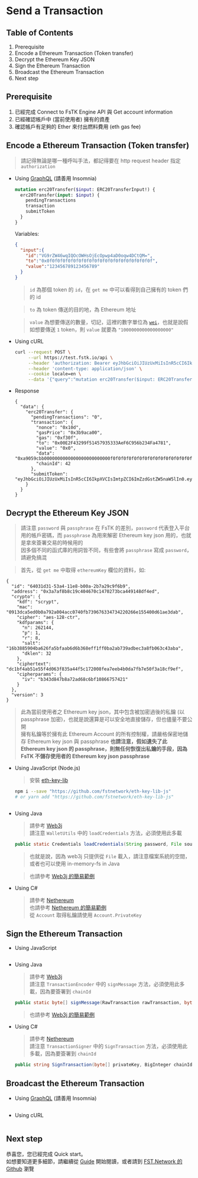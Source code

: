 # Send a Transaction

## Table of Contents

 1. Prerequisite
 2. Encode a Ethereum Transaction (Token transfer)
 3. Decrypt the Ethereum Key JSON
 4. Sign the Ethereum Transaction
 5. Broadcast the Ethereum Transaction
 6. Next step

## Prerequisite

 1. 已經完成 Connect to FsTK Engine API 與 Get account information
 2. 已經確認帳戶中 (當前使用者) 擁有的資產
 3. 確認帳戶有足夠的 Ether 來付出燃料費用 (eth gas fee)

## Encode a Ethereum Transaction (Token transfer)
 > 請記得無論是哪一種呼叫手法，都記得要在 http request header 指定 `authorization`

 - Using [GraphQL](https://graphql.org/learn/) (請善用 Insomnia)

    ```graphql
    mutation erc20Transfer($input: ERC20TransferInput!) {
      erc20Transfer(input: $input) {
        pendingTransactions
        transaction
        submitToken
      }
    }
    ```

    Variables:

    ```json
    {  
      "input":{  
        "id":"VG9rZW46wqIQOcOWHsOjEcOpwp4aD0oqw4DCtQM=",
        "to":"0x0f0f0f0f0f0f0f0f0f0f0f0f0f0f0f0f0f0f0f0f",
        "value":"123456789123456789"
      }
    }
    ```

    > `id` 為那個 token 的 `id`，在 `get me` 中可以看得到自己擁有的 token 們的 id

    > `to` 為 token 傳送的目的地，為 Ethereum 地址

    > `value` 為想要傳送的數量，切記，這裡的數字單位為 [`wei`](https://etherconverter.online)，也就是說假如想要傳送 `1` token，則 `value` 就要為 `"1000000000000000000"`

 - Using cURL

    ```sh
    curl --request POST \
         --url https://test.fstk.io/api \
         --header 'authorization: Bearer eyJhbGciOiJIUzUxMiIsInR5cCI6IkpXVCIsImtpZCI6ImZzdGstZW5naW5lIn0.eyJ1aWQiOiLDpsKIc8KdXHUwMDEzw6JcdTAwMTHDqMKCwqBje0x0w6nCsCIsImlhdCI6MTU1MDAyOTQxMSwiZXhwIjoxNTUwMTE1ODExLCJhdWQiOiJ1cm46ZnN0azplbmdpbmUiLCJpc3MiOiJ1cm46ZnN0azplbmdpbmUiLCJzdWIiOiJ1cm46ZnN0azplbmdpbmU6YWNjZXNzX3Rva2VuIn0.N44Ga-96NPZhBD82tLm2od9RVRIn67YIJXa-Pl9-y1UB-xfPrHpeQhq8yVDw21E6W1AQCAVgLwfOmgQn8zzxtQ' \
         --header 'content-type: application/json' \
         --cookie locale=en \
         --data '{"query":"mutation erc20Transfer($input: ERC20TransferInput!) {\n  erc20Transfer(input: $input) {\n    pendingTransactions\n    transaction\n    submitToken\n  }\n}\n","variables":{"input":{"id":"VG9rZW46wqIQOcOWHsOjEcOpwp4aD0oqw4DCtQM=","to":"0x0f0f0f0f0f0f0f0f0f0f0f0f0f0f0f0f0f0f0f0f","value":"123456789123456789"}},"operationName":"erc20Transfer"}'
    ```

 - Response

    ```
    {
      "data": {
        "erc20Transfer": {
          "pendingTransactions": "0",
          "transaction": {
            "nonce": "0x10d",
            "gasPrice": "0x3b9aca00",
            "gas": "0xf30f",
            "to": "0x00E2F43299f51457935333AeF6C956b234Fa4781",
            "value": "0x0",
            "data": "0xa9059cbb0000000000000000000000000f0f0f0f0f0f0f0f0f0f0f0f0f0f0f0f0f0f0f0f00000000000000000000000000000000000000000000000001b69b4bacd05f15",
            "chainId": 42
          },
          "submitToken": "eyJhbGciOiJIUzUxMiIsInR5cCI6IkpXVCIsImtpZCI6ImZzdGstZW5naW5lIn0.eyJtb2RlIjowLCJ1aWQiOiLDpsKIc8KdXHUwMDEzw6JcdTAwMTHDqMKCwqBje0x0w6nCsCIsImFjdGlvbiI6ImVyYzIwVHJhbnNmZXIiLCJ0eCI6IitHcUNBUTJFTzVyS0FJTHpENVFBNHZReW1mVVVWNU5UTTY3MnlWYXlOUHBIZ1lDNFJLa0ZuTHNBQUFBQUFBQUFBQUFBQUFBUER3OFBEdzhQRHc4UER3OFBEdzhQRHc4UER3QUFBQUFBQUFBQUFBQUFBQUFBQUFBQUFBQUFBQUFBQUFHMm0wdXMwRjhWS29DQSIsImluZm8iOnt9LCJpYXQiOjE1NTAwNDA3MjIsImV4cCI6MTU1MDA0MTMyMiwiYXVkIjoidXJuOmZzdGs6ZW5naW5lIiwiaXNzIjoidXJuOmZzdGs6ZW5naW5lIiwic3ViIjoidXJuOmZzdGs6ZW5naW5lOnN1Ym1pdF90b2tlbiJ9.BPDyUdI8PviroRM8jX1YqKTkJqEZlK51zrNLdAPRH7_ZU2xWjk8DGm3tX2xgi52RK0GymLCTpBKQlJtKAKzZ3Q"
        }
      }
    }
    ```

## Decrypt the Ethereum Key JSON

 > 請注意 `password` 與 `passphrase` 在 FsTK 的差別，`password` 代表登入平台用的帳戶密碼，而 `passphrase` 為用來解密 Ethereum key json 用的，也就是拿來簽署交易的時候用的  
 > 因多個不同的函式庫的用詞皆不同，有些會將 `passphrase` 寫成 `password`，請避免搞混

 > 首先，從 `get me` 中取得 `ethereumKey` 欄位的資料，如:

 ```
 {
   "id": "64031d31-53a4-11e8-b00a-2b7a29c9f6b9",
   "address": "0x3a7af8b8c19c404670c1470273bca449148df4ed",
   "crypto": {
     "kdf": "scrypt",
     "mac": "0913dca5ed0b0a792a004acc0740fb739676334734220266e155400d61ae3dab",
     "cipher": "aes-128-ctr",
     "kdfparams": {
       "n": 262144,
       "p": 1,
       "r": 8,
       "salt": "16b3885904ba626fa5bfaab6d6b368eff1ff0ba2ab739adbec3a8fb063c43aba",
       "dklen": 32
     },
     "ciphertext": "dc1bf4ab51e55f4d063f835a44f5c172008fea7eeb4b0da7fb7e50f3a18cf9ef",
     "cipherparams": {
       "iv": "b343d847b8a72ad68c6bf10866757421"
     }
   },
   "version": 3
 }
 ```

 > 此為當前使用者之 Ethereum key json，其中包含被加密過後的私鑰 (以 passphrase 加密)，也就是說還算是可以安全地直接儲存，但也儘量不要公開  
 > 擁有私鑰等於擁有此 Ethereum Account 的所有控制權，請嚴格保密地儲存 Ethereum key json 與 passphrase
 > **也請注意，假如遺失了此 Ethereum key json 的 passphrase，則無任何恢復出私鑰的手段，因為 FsTK 不儲存使用者的 Ethereum key json passphrase**

 - Using JavaScript (Node.js)

    > 安裝 [eth-key-lib](https://github.com/fstnetwork/eth-key-lib-js)

    ```sh
    npm i --save "https://github.com/fstnetwork/eth-key-lib-js"
    # or yarn add "https://github.com/fstnetwork/eth-key-lib-js"
    ```

    ```javascript
    ```

 - Using Java

   > 請參考 [Web3j](https://web3j.io)  
   > 請注意 `WalletUtils` 中的 `loadCredentials` 方法，必須使用此多載  

   ```Java
   public static Credentials loadCredentials(String password, File source)
   ```
   > 也就是說，因為 web3j 只提供從 `File` 載入，請注意檔案系統的空間，或者也可以使用 in-memory-fs in Java

   > 也請參考 [Web3j 的簡易範例](https://docs.web3j.io/transactions.html#creating-and-working-with-wallet-files)

 - Using C#

   > 請參考 [Nethereum](https://nethereum.com)  
   > 也請參考 [Nethereum 的簡易範例](https://nethereum.readthedocs.io/en/latest/accounts/#working-with-an-account)  
   > 從 `Account` 取得私鑰請使用 `Account.PrivateKey`

## Sign the Ethereum Transaction

 - Using JavaScript

    ```javascript
    ```

 - Using Java

   > 請參考 [Web3j](https://web3j.io)  
   > 請注意 `TransactionEncoder` 中的 `signMessage` 方法，必須使用此多載，因為要簽署到 `chainId`

   ```Java
   public static byte[] signMessage(RawTransaction rawTransaction, byte chainId, Credentials credentials)
   ```

   > 也請參考 [Web3j 的簡易範例](https://docs.web3j.io/transactions.html#signing-transactions)

 - Using C#

   > 請參考 [Nethereum](https://nethereum.com)  
   > 請注意 `TransactionSigner` 中的 `SignTransaction` 方法，必須使用此多載，因為要簽署到 `chainId`

   ```csharp
   public string SignTransaction(byte[] privateKey, BigInteger chainId, string to, BigInteger amount, BigInteger nonce, BigInteger gasPrice, BigInteger gasLimit, string data)
   ```

## Broadcast the Ethereum Transaction

 - Using [GraphQL](https://graphql.org/learn/) (請善用 Insomnia)

    ```graphql
    ```

 - Using cURL

    ```sh
    ```

## Next step

恭喜您，您已經完成 Quick start。  
如想要知道更多細節，請繼續從 [Guide](../Guide/01-A_short_introduction_to_Ethereum.zh.md) 開始閱讀，或者請到 [FST.Network 的 Github](https://github.com/fstnetwork) 瀏覽

